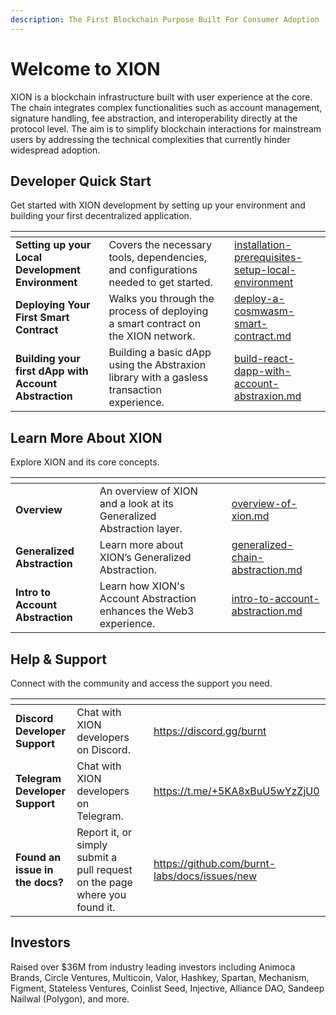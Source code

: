 ```yaml
---
description: The First Blockchain Purpose Built For Consumer Adoption
---
```


# Welcome to XION

XION is a blockchain infrastructure built with user experience at the core. The chain integrates complex functionalities such as account management, signature handling, fee abstraction, and interoperability directly at the protocol level. The aim is to simplify blockchain interactions for mainstream users by addressing the technical complexities that currently hinder widespread adoption.

## Developer Quick Start

Get started with XION development by setting up your environment and building your first decentralized application.

<table data-view="cards"><thead><tr><th></th><th></th><th></th><th data-hidden data-card-target data-type="content-ref"></th></tr></thead><tbody><tr><td><strong>Setting up your Local Development Environment</strong></td><td>Covers the necessary tools, dependencies, and configurations needed to get started.</td><td></td><td><a href="developers/getting-started-advanced/setup-local-environment/installation-prerequisites-setup-local-environment/">installation-prerequisites-setup-local-environment</a></td></tr><tr><td><strong>Deploying Your First Smart Contract</strong></td><td>Walks you through the process of deploying a smart contract on the XION network.</td><td></td><td><a href="developers/getting-started-advanced/your-first-contract/deploy-a-cosmwasm-smart-contract.md">deploy-a-cosmwasm-smart-contract.md</a></td></tr><tr><td><strong>Building your first dApp with Account Abstraction</strong></td><td>Building a basic dApp using the Abstraxion library with  a gasless transaction experience.</td><td></td><td><a href="developers/getting-started-advanced/your-first-dapp/build-react-dapp-with-account-abstraxion.md">build-react-dapp-with-account-abstraxion.md</a></td></tr></tbody></table>

## Learn More About XION

Explore XION and its core concepts.

<table data-view="cards"><thead><tr><th></th><th></th><th></th><th data-hidden data-card-target data-type="content-ref"></th></tr></thead><tbody><tr><td><strong>Overview</strong></td><td>An overview of XION and a look at its Generalized Abstraction layer.</td><td></td><td><a href="xions-core/learn/overview-of-xion.md">overview-of-xion.md</a></td></tr><tr><td><strong>Generalized Abstraction</strong></td><td>Learn more about XION’s Generalized Abstraction.</td><td></td><td><a href="xions-core/learn/generalized-chain-abstraction.md">generalized-chain-abstraction.md</a></td></tr><tr><td><strong>Intro to Account Abstraction</strong></td><td>Learn how XION's Account Abstraction enhances the Web3 experience.</td><td></td><td><a href="xions-core/learn/intro-to-account-abstraction.md">intro-to-account-abstraction.md</a></td></tr></tbody></table>



## Help & Support

Connect with the community and access the support you need.

<table data-view="cards"><thead><tr><th></th><th></th><th></th><th data-hidden data-card-target data-type="content-ref"></th></tr></thead><tbody><tr><td><strong>Discord Developer Support</strong></td><td>Chat with XION developers on Discord.</td><td></td><td><a href="https://discord.gg/burnt">https://discord.gg/burnt</a></td></tr><tr><td><strong>Telegram Developer Support</strong></td><td>Chat with XION developers on Telegram.</td><td></td><td><a href="https://t.me/+5KA8xBuU5wYzZjU0">https://t.me/+5KA8xBuU5wYzZjU0</a></td></tr><tr><td><strong>Found an issue in the docs?</strong></td><td>Report it, or simply submit a pull request on the page where you found it.</td><td></td><td><a href="https://github.com/burnt-labs/docs/issues/new">https://github.com/burnt-labs/docs/issues/new</a></td></tr></tbody></table>



## Investors

Raised over $36M from industry leading investors including Animoca Brands, Circle Ventures, Multicoin, Valor, Hashkey, Spartan, Mechanism, Figment, Stateless Ventures, Coinlist Seed, Injective, Alliance DAO, Sandeep Nailwal (Polygon), and more.

<figure><img src=".gitbook/assets/Burnt Investor Logos (1) (2).png" alt=""><figcaption></figcaption></figure>

